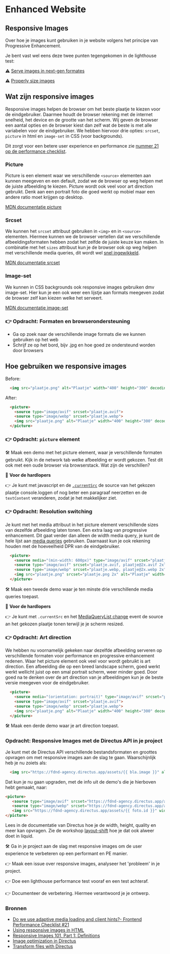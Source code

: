 # Enhanced Website

## Responsive Images
Over hoe je images kunt gebruiken in je website volgens het principe van Progressive Enhancement.

Je bent vast wel eens deze twee punten tegengekomen in de lighthouse test:

⚠️ [Serve images in next-gen formates](https://developer.chrome.com/docs/lighthouse/performance/uses-webp-images)

⚠️ [Properly size images](https://developer.chrome.com/docs/lighthouse/performance/uses-responsive-images)

## Wat zijn responsive images

Responsive images helpen de browser om het beste plaatje te kiezen voor de eindgebruiker. Daarmee houdt de browser rekening met de internet snelheid, het device en de grootte van het scherm. Wij geven de browser een aantal opties en de browser kiest dan zelf wat de beste is met alle variabelen voor de eindgebruiker. We hebben hiervoor drie opties: `srcset`, `picture` in html en `image-set` in CSS (voor backgrounds).

Dit zorgt voor een betere user experience en performance zie [nummer 21 op de performance checklist](https://www.smashingmagazine.com/2021/01/front-end-performance-2021-free-pdf-checklist/#assets-optimizations).

### Picture

Picture is een element waar we verschillende `<source>` elementen aan kunnen meegeven en een default, zodat we de browser op weg helpen met de juiste afbeelding te kiezen. Picture wordt ook veel voor art direction gebruikt. Denk aan een portrait foto die goed werkt op mobiel maar een andere ratio moet krijgen op desktop. 

[MDN documentatie picture](https://developer.mozilla.org/en-US/docs/Web/HTML/Reference/Elements/picture)

### Srcset

We kunnen het `srcset` attribuut gebruiken in `<img>` en in `<source>` elementen. Hiermee kunnen we de browser vertellen dat we verschillende afbeeldingsformaten hebben zodat het zelfde de juiste keuze kan maken. In combinatie met het `sizes` attribuut kun je de browser ook op weg helpen met verschillende media queries, dit wordt wel [snel ingewikkeld](https://cloudfour.com/thinks/responsive-images-the-simple-way/).

[MDN documentatie srcset](https://developer.mozilla.org/en-US/docs/Web/API/HTMLImageElement/srcset)

### Image-set

We kunnen in CSS backgrounds ook responsive images gebruiken dmv image-set. Hier kun je een ook weer een lijstje aan formats meegeven zodat de browser zelf kan kiezen welke het serveert. 

[MDN documentatie image-set](https://developer.mozilla.org/en-US/docs/Web/CSS/image/image-set)

### 👉 Opdracht: Formaten en browserondersteuning
- Ga op zoek naar de verschillende image formats ​die we kunnen gebruiken op het web​
- Schrijf ze op het bord, bijv .jpg​ en hoe goed ze ondersteund worden door browsers​

## Hoe gebruiken we responsive images

Before:
```html
  <img src="plaatje.png" alt="Plaatje" width="400" height="300" decoding="async">
```

After:
```html
  <picture>
    <source type="image/avif" srcset="plaatje.avif">
    <source type="image/webp" srcset="plaatje.webp">
    <img src="plaatje.png" alt="Plaatje" width="400" height="300" decoding="async">
  </picture>
```

### 👉 Opdracht: `picture` element

🛠️ Maak een demo met het picture element, waar je verschillende formaten gebruikt. Kijk in de network tab welke afbeelding er wordt gekozen. Test dit ook met een oude browser via browserstack. Wat zijn de verschillen?

💪 **Voor de hardlopers**

👉 Je kunt met javascript en de [`.currentSrc`](https://developer.mozilla.org/en-US/docs/Web/API/HTMLImageElement/currentSrc) de source van het gekozen plaatje console.loggen of nog beter een paragraaf neerzetten en de `textContent` veranderen, zodat je het makkelijker ziet.

###  👉 Opdracht: Resolution switching

Je kunt met het media attribuut in het picture element verschillende sizes van dezelfde afbeelding laten tonen. Een extra laag van progressive enhancement. Dit gaat verder dan alleen de width media query, je kunt de hele lijst aan [media queries](https://developer.mozilla.org/en-US/docs/Web/CSS/CSS_media_queries/Using_media_queries) gebruiken. Daarnaast kun je ook rekening houden met de hoeveelheid DPR van de eindgebruiker. 

```html
  <picture>
    <source media="(min-width: 600px)" type="image/avif" srcset="plaatje-groot.avif">
    <source type="image/avif" srcset="plaatje.avif, plaatje@2x.avif 2x">
    <source type="image/webp" srcset="plaatje.webp, plaatje@2x.webp 2x">
    <img src="plaatje.png" srcset="plaatje.png 2x" alt="Plaatje" width="400" height="300" decoding="async">
  </picture>
```

🛠️ Maak een tweede demo waar je ten minste drie verschillende media queries toepast.

💪 **Voor de hardlopers**

👉 Je kunt met `.currentSrc` en het [MediaQueryList change](https://developer.mozilla.org/en-US/docs/Web/API/MediaQueryList/change_event) event de source an het gekozen plaatje tonen terwijl je je scherm resized. 


### 👉 Opdracht: Art direction

We hebben nu voornamelijk gekeken naar dezelfde afbeelding serveren op verschillende formaten voor performance en progressive enhancement redenen. Waar het picture element ook veel voor wordt gebruikt is art direction. Een afbeelding die op een breed landscape scherm, goed werkt werkt wellicht juist op een smal portrait scherm, weer minder goed. Door goed na te denken over de art direction van je afbeeldingen kun je de beste versie meegeven voor de eindgebruiker.

```html
  <picture>
    <source media="(orientation: portrait)" type="image/avif" srcset="plaatje-portait.avif" width="300" height="400">
    <source type="image/avif" srcset="plaatje.avif">
    <source type="image/webp" srcset="plaatje.webp">
    <img src="plaatje.png" alt="Plaatje" width="400" height="300" decoding="async">
  </picture>
```

🛠️ Maak een derde demo waar je art direction toepast. 


### Opdracht: Responsive Images met de Directus API in je project

Je kunt met de Directus API verschillende bestandsformaten en groottes opvragen om met responsive images aan de slag te gaan. Waarschijnlijk heb je nu zoiets als:

```html
  <img src="https://fdnd-agency.directus.app/assets/{{ bla.image }}" alt="alt text">
```

Dat kun je nu gaan upgraden, met de info uit de demo's die je hierboven hebt gemaakt, naar:

```html
<picture>
   <source type="image/avif" srcset="https://fdnd-agency.directus.app/assets/{{ foto.id }}?format=avif">
   <source type="image/webp" srcset="https://fdnd-agency.directus.app/assets{{ foto.id }}?format=webp">
   <img src="https://fdnd-agency.directus.app/assets/{{ foto.id }}" width="{{ foto.width }}" height="{{ foto.height }}" alt="alt text">
</picture>
```

Lees in de documentatie van Directus hoe je de width, height, quality en meer kan opvragen. Zie de workshop [layout-shift](https://github.com/fdnd-task/user-experience-enhanced-website/blob/main/docs/layout-shift.md) hoe je dat ook alweer doet in liquid. 

🛠️ Ga in je project aan de slag met responsive images om de user experience te verbeteren op een performant en PE manier.

👉 Maak een issue over responsive images, analyseer het 'probleem' in je project.

👉 Doe een lighthouse performance test vooraf en een test achteraf.

👉 Documenteer de verbetering. Hiermee verantwoord je je ontwerp.

### Bronnen

- [Do we use adaptive media loading and client hints?- Frontend Performance Checklist #21](https://www.smashingmagazine.com/2021/01/front-end-performance-2021-free-pdf-checklist/#21)
- [Using responsive images in HTML](https://developer.mozilla.org/en-US/docs/Web/HTML/Guides/Responsive_images)
- [Responsive Images 101, Part 1: Definitions](https://cloudfour.com/thinks/responsive-images-101-definitions/)
- [Image optimization in Directus](https://learndirectus.com/image-optimization-in-directus/)
- [Transform files with Directus](https://directus.io/docs/guides/files/transform)

